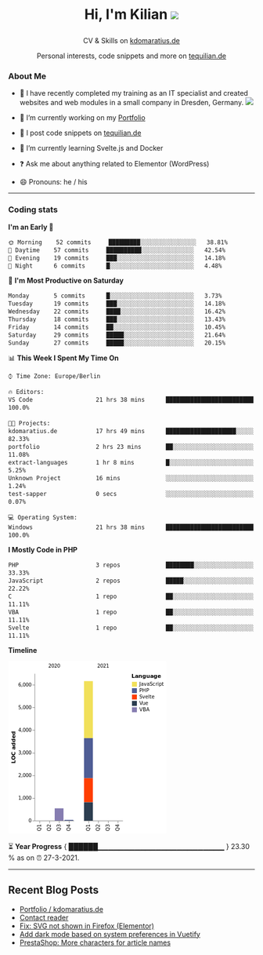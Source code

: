 # <p align="center"> Hi, I'm Kilian <img src="https://github.com/TheDudeThatCode/TheDudeThatCode/blob/master/Assets/wave.gif" width="29px"></p>
<p align="center">CV & Skills on <a href="https://kdomaratius.de">kdomaratius.de</a></p>
<p align="center">Personal interests, code snippets and more on <a href="https://tequilian.de">tequilian.de</a></p>

### About Me
- 🏦 I have recently completed my training as an IT specialist and created websites and web modules in a small company in Dresden, Germany.
      <img src="https://media.giphy.com/media/WUlplcMpOCEmTGBtBW/giphy.gif" width="30">

- 🔭 I’m currently working on my [Portfolio](https://github.com/despokd/portfolio)  
- 📝 I post code snippets on [tequilian.de](https://tequilian.de/snippets/)
- 🌱 I’m currently learning  Svelte.js and Docker 
- ❓ Ask me about anything related to Elementor (WordPress)  
- 😄 Pronouns: he / his  

---

### Coding stats

<!--START_SECTION:waka-->
**I'm an Early 🐤** 

```text
🌞 Morning    52 commits     █████████░░░░░░░░░░░░░░░░   38.81% 
🌆 Daytime    57 commits     ██████████░░░░░░░░░░░░░░░   42.54% 
🌃 Evening    19 commits     ███░░░░░░░░░░░░░░░░░░░░░░   14.18% 
🌙 Night      6 commits      █░░░░░░░░░░░░░░░░░░░░░░░░   4.48%

```
📅 **I'm Most Productive on Saturday** 

```text
Monday       5 commits      █░░░░░░░░░░░░░░░░░░░░░░░░   3.73% 
Tuesday      19 commits     ███░░░░░░░░░░░░░░░░░░░░░░   14.18% 
Wednesday    22 commits     ████░░░░░░░░░░░░░░░░░░░░░   16.42% 
Thursday     18 commits     ███░░░░░░░░░░░░░░░░░░░░░░   13.43% 
Friday       14 commits     ██░░░░░░░░░░░░░░░░░░░░░░░   10.45% 
Saturday     29 commits     █████░░░░░░░░░░░░░░░░░░░░   21.64% 
Sunday       27 commits     █████░░░░░░░░░░░░░░░░░░░░   20.15%

```


📊 **This Week I Spent My Time On** 

```text
⌚︎ Time Zone: Europe/Berlin

🔥 Editors: 
VS Code                  21 hrs 38 mins      █████████████████████████   100.0%

🐱‍💻 Projects: 
kdomaratius.de           17 hrs 49 mins      ████████████████████░░░░░   82.33% 
portfolio                2 hrs 23 mins       ██░░░░░░░░░░░░░░░░░░░░░░░   11.08% 
extract-languages        1 hr 8 mins         █░░░░░░░░░░░░░░░░░░░░░░░░   5.25% 
Unknown Project          16 mins             ░░░░░░░░░░░░░░░░░░░░░░░░░   1.24% 
test-sapper              0 secs              ░░░░░░░░░░░░░░░░░░░░░░░░░   0.07%

💻 Operating System: 
Windows                  21 hrs 38 mins      █████████████████████████   100.0%

```

**I Mostly Code in PHP** 

```text
PHP                      3 repos             ████████░░░░░░░░░░░░░░░░░   33.33% 
JavaScript               2 repos             █████░░░░░░░░░░░░░░░░░░░░   22.22% 
C                        1 repo              ██░░░░░░░░░░░░░░░░░░░░░░░   11.11% 
VBA                      1 repo              ██░░░░░░░░░░░░░░░░░░░░░░░   11.11% 
Svelte                   1 repo              ██░░░░░░░░░░░░░░░░░░░░░░░   11.11%

```


**Timeline**

![Chart not found](https://raw.githubusercontent.com/despokd/despokd/master/charts/bar_graph.png) 


<!--END_SECTION:waka-->

⏳ **Year Progress** { ██████▁▁▁▁▁▁▁▁▁▁▁▁▁▁▁▁▁▁▁▁▁▁▁▁ } 23.30 % as on ⏰ 27-3-2021.

---

## Recent Blog Posts  
<!-- BLOG-POST-LIST:START -->
- [Portfolio / kdomaratius.de](https://tequilian.de/projekte/portfolio-kdomaratius-de/)
- [Contact reader](https://tequilian.de/projekte/web-contact-reader/)
- [Fix: SVG not shown in Firefox (Elementor)](https://tequilian.de/snippets/fix-svg-not-shown-in-firefox-elementor/)
- [Add dark mode based on system preferences in Vuetify](https://tequilian.de/snippets/add-dark-mode-based-on-system-preferences-in-vuetify/)
- [PrestaShop: More characters for article names](https://tequilian.de/snippets/prestashop-more-characters-for-article-name/)
<!-- BLOG-POST-LIST:END -->  


